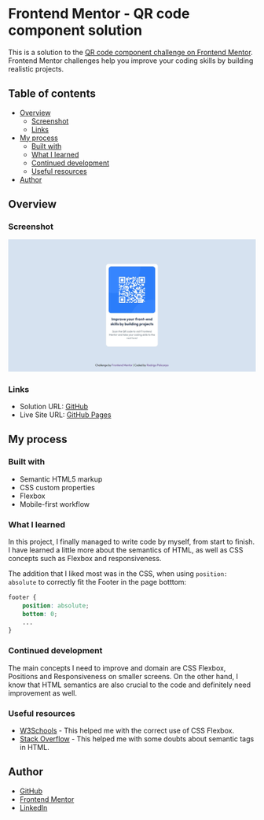 # Frontend Mentor - QR code component solution

This is a solution to the [QR code component challenge on Frontend Mentor](https://www.frontendmentor.io/challenges/qr-code-component-iux_sIO_H). Frontend Mentor challenges help you improve your coding skills by building realistic projects. 

## Table of contents

- [Overview](#overview)
  - [Screenshot](#screenshot)
  - [Links](#links)
- [My process](#my-process)
  - [Built with](#built-with)
  - [What I learned](#what-i-learned)
  - [Continued development](#continued-development)
  - [Useful resources](#useful-resources)
- [Author](#author)

## Overview

### Screenshot

![](./src/images/project-screenshot.jpg)

### Links

- Solution URL: [GitHub](https://github.com/Rodrigo-Policarpo/qr-code-component)
- Live Site URL: [GitHub Pages](https://rodrigo-policarpo.github.io/qr-code-component/)

## My process

### Built with

- Semantic HTML5 markup
- CSS custom properties
- Flexbox
- Mobile-first workflow

### What I learned

In this project, I finally managed to write code by myself, from start to finish. I have learned a little more about the semantics of HTML, as well as CSS concepts such as Flexbox and responsiveness.

The addition that I liked most was in the CSS, when using `position: absolute` to correctly fit the Footer in the page botttom:
```css
footer {
    position: absolute;
    bottom: 0;
    ...
}
```

### Continued development

The main concepts I need to improve and domain are CSS Flexbox, Positions and Responsiveness on smaller screens.
On the other hand, I know that HTML semantics are also crucial to the code and definitely need improvement as well.

### Useful resources

- [W3Schools](https://www.w3schools.com/) - This helped me with the correct use of CSS Flexbox.
- [Stack Overflow](https://stackoverflow.com/) - This helped me with some doubts about semantic tags in HTML.

## Author

- [GitHub](https://github.com/Rodrigo-Policarpo)
- [Frontend Mentor](https://www.frontendmentor.io/profile/Rodrigo-Policarpo)
- [LinkedIn](https://www.linkedin.com/in/rodrigo-policarpo-meireles-55b358296)